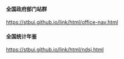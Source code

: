 
#### 全国政府部门站群
https://stbui.github.io/link/html/office-nav.html

#### 全国统计年鉴
https://stbui.github.io/link/html/ndsj.html